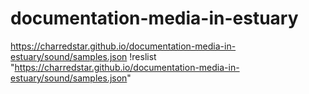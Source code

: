 # documentation-media-in-estuary
https://charredstar.github.io/documentation-media-in-estuary/sound/samples.json
!reslist "https://charredstar.github.io/documentation-media-in-estuary/sound/samples.json"
